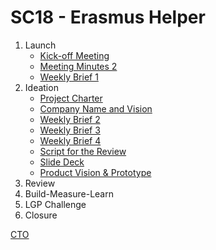 # SC18 - Erasmus Helper

1. Launch
   * [Kick-off Meeting](https://teams.microsoft.com/_#/pdf/viewer/teams/https:~2F~2Fuporto.sharepoint.com~2Fsites~2FFEUP-EIC0106_ESG0021_MESW0006_MM0062-2021-META-2S-LGP-SC18~2FDocumentos%20Partilhados~2FLGP-SC18~2F1.%20Launch~2FSC18-MeetingMinutes1.pdf?threadId=19:39c4971d0f904871b3b747b0f4d6cc6b@thread.tacv2&baseUrl=https:~2F~2Fuporto.sharepoint.com~2Fsites~2FFEUP-EIC0106_ESG0021_MESW0006_MM0062-2021-META-2S-LGP-SC18&fileId=b82382d0-08eb-402e-ab89-fd018d24bd28&ctx=files&rootContext=items_view&viewerAction=view)
   * [Meeting Minutes 2](https://teams.microsoft.com/_#/pdf/viewer/teams/https:~2F~2Fuporto.sharepoint.com~2Fsites~2FFEUP-EIC0106_ESG0021_MESW0006_MM0062-2021-META-2S-LGP-SC18~2FDocumentos%20Partilhados~2FLGP-SC18~2F1.%20Launch~2FSC18-MeetingMinutes2.pdf?threadId=19:39c4971d0f904871b3b747b0f4d6cc6b@thread.tacv2&baseUrl=https:~2F~2Fuporto.sharepoint.com~2Fsites~2FFEUP-EIC0106_ESG0021_MESW0006_MM0062-2021-META-2S-LGP-SC18&fileId=1ca61aa0-a4d4-4f22-8465-fcbf8c6761e3&ctx=files&rootContext=items_view&viewerAction=view)
   * [Weekly Brief 1](https://teams.microsoft.com/_#/pdf/viewer/teams/https:~2F~2Fuporto.sharepoint.com~2Fsites~2FFEUP-EIC0106_ESG0021_MESW0006_MM0062-2021-META-2S-LGP-SC18~2FDocumentos%20Partilhados~2FLGP-SC18~2F1.%20Launch~2FSC18-WeeklyBrief1.pdf?threadId=19:39c4971d0f904871b3b747b0f4d6cc6b@thread.tacv2&baseUrl=https:~2F~2Fuporto.sharepoint.com~2Fsites~2FFEUP-EIC0106_ESG0021_MESW0006_MM0062-2021-META-2S-LGP-SC18&fileId=fa8809b3-9802-412d-859e-4087210d54bb&ctx=files&rootContext=items_view&viewerAction=view)
2. Ideation
   * [Project Charter](https://teams.microsoft.com/_#/pdf/viewer/teams/https:~2F~2Fuporto.sharepoint.com~2Fsites~2FFEUP-EIC0106_ESG0021_MESW0006_MM0062-2021-META-2S-LGP-SC18~2FDocumentos%20Partilhados~2FLGP-SC18~2F2.%20Ideation~2FSC18-PC.pdf?threadId=19:39c4971d0f904871b3b747b0f4d6cc6b@thread.tacv2&baseUrl=https:~2F~2Fuporto.sharepoint.com~2Fsites~2FFEUP-EIC0106_ESG0021_MESW0006_MM0062-2021-META-2S-LGP-SC18&fileId=1b26851c-4771-4f7b-a575-417ba14d7126&ctx=files&rootContext=items_view&viewerAction=view)
   * [Company Name and Vision](https://teams.microsoft.com/_#/pdf/viewer/teams/https:~2F~2Fuporto.sharepoint.com~2Fsites~2FFEUP-EIC0106_ESG0021_MESW0006_MM0062-2021-META-2S-LGP-SC18~2FDocumentos%20Partilhados~2FLGP-SC18~2F2.%20Ideation~2FSC18-CNV.pdf?threadId=19:39c4971d0f904871b3b747b0f4d6cc6b@thread.tacv2&baseUrl=https:~2F~2Fuporto.sharepoint.com~2Fsites~2FFEUP-EIC0106_ESG0021_MESW0006_MM0062-2021-META-2S-LGP-SC18&fileId=b2461cd0-2163-4023-ba8b-0cefeeb33b88&ctx=files&rootContext=items_view&viewerAction=view)
   * [Weekly Brief 2](https://teams.microsoft.com/_#/pdf/viewer/teams/https:~2F~2Fuporto.sharepoint.com~2Fsites~2FFEUP-EIC0106_ESG0021_MESW0006_MM0062-2021-META-2S-LGP-SC18~2FDocumentos%20Partilhados~2FLGP-SC18~2F2.%20Ideation~2FWeeklyBrief%232.pdf?threadId=19:39c4971d0f904871b3b747b0f4d6cc6b@thread.tacv2&baseUrl=https:~2F~2Fuporto.sharepoint.com~2Fsites~2FFEUP-EIC0106_ESG0021_MESW0006_MM0062-2021-META-2S-LGP-SC18&fileId=167d548b-497c-4c08-878c-bf8816b3b5aa&ctx=files&rootContext=items_view&viewerAction=view)
   * [Weekly Brief 3](https://teams.microsoft.com/_#/pdf/viewer/teams/https:~2F~2Fuporto.sharepoint.com~2Fsites~2FFEUP-EIC0106_ESG0021_MESW0006_MM0062-2021-META-2S-LGP-SC18~2FDocumentos%20Partilhados~2FLGP-SC18~2F2.%20Ideation~2FWeeklyBrief%233.pdf?threadId=19:39c4971d0f904871b3b747b0f4d6cc6b@thread.tacv2&baseUrl=https:~2F~2Fuporto.sharepoint.com~2Fsites~2FFEUP-EIC0106_ESG0021_MESW0006_MM0062-2021-META-2S-LGP-SC18&fileId=06cb096d-ea95-4794-b0c3-b36995b5b408&ctx=files&rootContext=items_view&viewerAction=view)
   * [Weekly Brief 4](https://teams.microsoft.com/_#/pdf/viewer/teams/https:~2F~2Fuporto.sharepoint.com~2Fsites~2FFEUP-EIC0106_ESG0021_MESW0006_MM0062-2021-META-2S-LGP-SC18~2FDocumentos%20Partilhados~2FLGP-SC18~2F2.%20Ideation~2FWeeklyBrief%234.pdf?threadId=19:39c4971d0f904871b3b747b0f4d6cc6b@thread.tacv2&baseUrl=https:~2F~2Fuporto.sharepoint.com~2Fsites~2FFEUP-EIC0106_ESG0021_MESW0006_MM0062-2021-META-2S-LGP-SC18&fileId=1f3f8aa4-eb52-4b2b-b4e4-236d15ba921c&ctx=files&rootContext=items_view&viewerAction=view)
   * [Script for the Review](https://teams.microsoft.com/_#/pdf/viewer/teams/https:~2F~2Fuporto.sharepoint.com~2Fsites~2FFEUP-EIC0106_ESG0021_MESW0006_MM0062-2021-META-2S-LGP-SC18~2FDocumentos%20Partilhados~2FLGP-SC18~2F2.%20Ideation~2FSC18-SFR.pdf?threadId=19:39c4971d0f904871b3b747b0f4d6cc6b@thread.tacv2&baseUrl=https:~2F~2Fuporto.sharepoint.com~2Fsites~2FFEUP-EIC0106_ESG0021_MESW0006_MM0062-2021-META-2S-LGP-SC18&fileId=b37dc63f-02b5-4cc1-b351-ca3710c230b3&ctx=files&rootContext=items_view&viewerAction=view)
   * [Slide Deck](https://teams.microsoft.com/_#/pdf/viewer/teams/https:~2F~2Fuporto.sharepoint.com~2Fsites~2FFEUP-EIC0106_ESG0021_MESW0006_MM0062-2021-META-2S-LGP-SC18~2FDocumentos%20Partilhados~2FLGP-SC18~2F2.%20Ideation~2FSC18-SD.pdf?threadId=19:39c4971d0f904871b3b747b0f4d6cc6b@thread.tacv2&baseUrl=https:~2F~2Fuporto.sharepoint.com~2Fsites~2FFEUP-EIC0106_ESG0021_MESW0006_MM0062-2021-META-2S-LGP-SC18&fileId=5d4e872a-38f9-445f-a238-91df9884604f&ctx=files&rootContext=items_view&viewerAction=view)
   * [Product Vision & Prototype](https://teams.microsoft.com/_#/pdf/viewer/teams/https:~2F~2Fuporto.sharepoint.com~2Fsites~2FFEUP-EIC0106_ESG0021_MESW0006_MM0062-2021-META-2S-LGP-SC18~2FDocumentos%20Partilhados~2FLGP-SC18~2F2.%20Ideation~2FSC18-PVP.pdf?threadId=19:39c4971d0f904871b3b747b0f4d6cc6b@thread.tacv2&baseUrl=https:~2F~2Fuporto.sharepoint.com~2Fsites~2FFEUP-EIC0106_ESG0021_MESW0006_MM0062-2021-META-2S-LGP-SC18&fileId=63bc14c1-16ab-4f7b-9496-5b13fa1c5c82&ctx=files&rootContext=items_view&viewerAction=view)
3. Review
4. Build-Measure-Learn
5. LGP Challenge
6. Closure

[CTO](https://teams.microsoft.com/_#/xlsx/viewer/teams/https:~2F~2Fuporto.sharepoint.com~2Fsites~2FFEUP-EIC0106_ESG0021_MESW0006_MM0062-2021-META-2S-LGP-SC18~2FDocumentos%20Partilhados~2FLGP-SC18~2FLGP%20Company%20(CTO).xlsx?threadId=19:39c4971d0f904871b3b747b0f4d6cc6b@thread.tacv2&baseUrl=https:~2F~2Fuporto.sharepoint.com~2Fsites~2FFEUP-EIC0106_ESG0021_MESW0006_MM0062-2021-META-2S-LGP-SC18&fileId=6f1737ab-7c2a-4834-930e-ea785e80e952&ctx=files&rootContext=items_view&viewerAction=view) 
